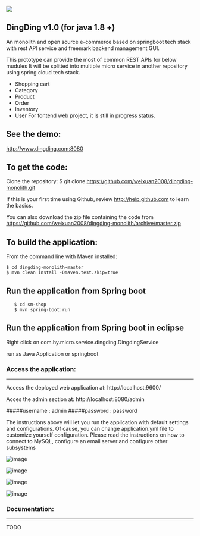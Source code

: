 [![][ButlerImage]][website] 

DingDing v1.0 (for java 1.8 +)
-------------------

An monolith and open source e-commerce based on springboot tech stack with rest API service and freemark backend management GUI. 

This prototype can provide the most of common REST APIs for below mudules
It will be splitted into multiple micro service in another repository using spring cloud tech stack.
- Shopping cart
- Category
- Product
- Order
- Inventory
- User
For fontend web project, it is still in progress status.

See the demo:
-------------------
http://www.dingding.com:8080


To get the code:
-------------------
Clone the repository:
$ git clone https://github.com/weixuan2008/dingding-monolith.git

If this is your first time using Github, review http://help.github.com to learn the basics.

You can also download the zip file containing the code from https://github.com/weixuan2008/dingding-monolith/archive/master.zip

To build the application:
-------------------	
From the command line with Maven installed:

	$ cd dingding-monolith-master
	$ mvn clean install -Dmaven.test.skip=true
	

Run the application from Spring boot 
-------------------

       $ cd sm-shop
       $ mvn spring-boot:run

Run the application from Spring boot in eclipse
-------------------

Right click on com.hy.micro.service.dingding.DingdingService

run as Java Application or springboot 

### Access the application:
-------------------

Access the deployed web application at: http://localhost:9600/

Acces the admin section at: http://localhost:8080/admin

#####username : admin
#####password : password

The instructions above will let you run the application with default settings and configurations.
Of cause, you can change application.yml file to customize yourself configuration.
Please read the instructions on how to connect to MySQL, configure an email server and configure other subsystems


![image](https://github.com/weixuan2008/dingding-monolith/dingding-monolith-master/core/dingding-micro-service/src/main/resources/static/images/order.PNG)

![image](https://github.com/weixuan2008/dingding-monolith/dingding-monolith-master/core/dingding-micro-service/src/main/resources/static/images/product.PNG)

![image](https://github.com/weixuan2008/dingding-monolith/dingding-monolith-master/core/dingding-micro-service/src/main/resources/static/images/inventory.PNG)

![image](https://github.com/weixuan2008/dingding-monolith/dingding-monolith-master/core/dingding-micro-service/src/main/resources/static/images/vendor.PNG)


### Documentation:
-------------------
TODO




[ButlerImage]: https://github.com/weixuan2008/dingding-monolith/blob/master/dingding-monolith-master/core/dingding-micro-service/src/main/resources/static/images/dingding-red.png
[website]: https://github.com/weixuan2008/dingding-monolith